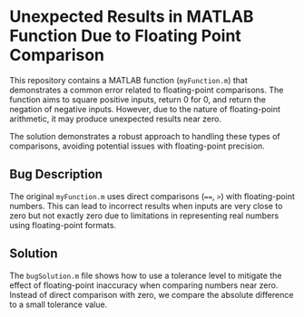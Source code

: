 # Unexpected Results in MATLAB Function Due to Floating Point Comparison

This repository contains a MATLAB function (`myFunction.m`) that demonstrates a common error related to floating-point comparisons.  The function aims to square positive inputs, return 0 for 0, and return the negation of negative inputs. However, due to the nature of floating-point arithmetic, it may produce unexpected results near zero.

The solution demonstrates a robust approach to handling these types of comparisons, avoiding potential issues with floating-point precision.

## Bug Description

The original `myFunction.m` uses direct comparisons (`==`, `>`) with floating-point numbers.  This can lead to incorrect results when inputs are very close to zero but not exactly zero due to limitations in representing real numbers using floating-point formats.

## Solution

The `bugSolution.m` file shows how to use a tolerance level to mitigate the effect of floating-point inaccuracy when comparing numbers near zero. Instead of direct comparison with zero, we compare the absolute difference to a small tolerance value. 
